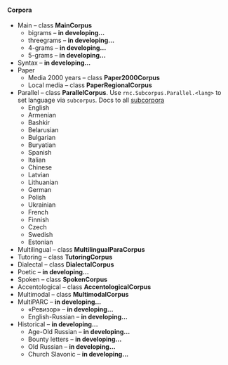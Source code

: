 #### Corpora
* Main – class **MainCorpus**
  * bigrams – **in developing...**
  * threegrams – **in developing...**
  * 4-grams – **in developing...**
  * 5-grams – **in developing...**
* Syntax – **in developing...**
* Paper
  * Media 2000 years – class **Paper2000Corpus**
  * Local media – class **PaperRegionalCorpus**
* Parallel – class **ParallelCorpus**. Use `rnc.Subcorpus.Parallel.<lang>` to set language via `subcorpus`. 
Docs to all [subcorpora](https://github.com/FaustGoethe/RNC/tree/master/docs/Lexgram%20search%20params/Parallel%20Corpus) 
  * English 
  * Armenian
  * Bashkir 
  * Belarusian 
  * Bulgarian
  * Buryatian
  * Spanish
  * Italian
  * Chinese
  * Latvian
  * Lithuanian
  * German
  * Polish
  * Ukrainian
  * French
  * Finnish
  * Czech
  * Swedish
  * Estonian 
* Multilingual – class **MultilingualParaCorpus**
* Tutoring – class **TutoringCorpus**
* Dialectal – class **DialectalCorpus** 
* Poetic – **in developing...**
* Spoken – class **SpokenCorpus**
* Accentological – class **AccentologicalCorpus**
* Multimodal – class **MultimodalCorpus**
* MultiPARC – **in developing...**
  * «Ревизор» – **in developing...**
  * English-Russian – **in developing...**
* Historical – **in developing...**
  * Age-Old Russian – **in developing...**
  * Bounty letters – **in developing...**
  * Old Russian – **in developing...**
  * Church Slavonic – **in developing...**